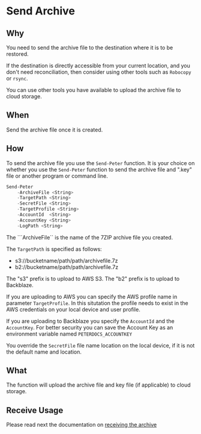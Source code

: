 # Send Archive

## Why

You need to send the archive file to the destination where it is to be restored.

If the destination is directly accessible from your current location, and you
don't need reconciliation, then consider using other tools such as
```Robocopy``` or ```rsync```.

You can use other tools you have available to upload the archive file to
cloud storage.

## When

Send the archive file once it is created.

## How

To send the archive file you use the ```Send-Peter``` function.  It is your choice
on whether you use the ```Send-Peter``` function to send the archive file and ".key"
file or another program or command line.

```powershell
Send-Peter
    -ArchiveFile <String>
    -TargetPath <String>
    -SecretFile <String>
    -TargetProfile <String>
    -AccountId  <String>
    -AccountKey <String>
    -LogPath <String>
```

The ```ArchiveFile`` is the name of the 7ZIP archive file you created.

The ```TargetPath``` is specified as follows:

* s3://bucketname/path/path/archivefile.7z
* b2://bucketname/path/path/archivefile.7z

The "s3" prefix is to upload to AWS S3.  The "b2" prefix
is to upload to Backblaze.

If you are uploading to AWS you can specify the AWS profile name
in parameter ```TargetProfile```.  In this situtation the profile
needs to exist in the AWS credentials on your local device and user profile.

If you are uploading to Backblaze you specify the ```AccountId``` and the
```AccountKey```.  For better security you can save the Account Key as an
environment variable named ```PETERDOCS_ACCOUNTKEY```

You override the ```SecretFile``` file name location on the local device,
if it is not the default name and location.

## What

The function will upload the archive file and key file (if applicable) to
cloud storage.

## Receive Usage

Please read next the documentation on [receiving the archive](ReceiveArchive.md)
